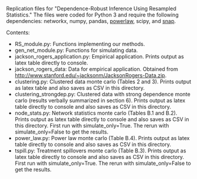 Replication files for "Dependence-Robust Inference Using Resampled Statistics." The files were coded for Python 3 and require the following dependencies: networkx, numpy, pandas, [powerlaw](https://github.com/jeffalstott/powerlaw), scipy, and [snap](https://snap.stanford.edu/snappy/index.html).

Contents:
* RS\_module.py: Functions implementing our methods.
* gen\_net\_module.py: Functions for simulating data.
* jackson\_rogers\_application.py: Empirical application. Prints output as latex table directly to console.
* jackson\_rogers\_data: Data for empirical application. Obtained from http://www.stanford.edu/~jacksonm/JacksonRogers-Data.zip. 
* clustering.py: Clustered data monte carlo (Tables 2 and 3). Prints output as latex table and also saves as CSV in this directory.
* clustering\_strongdep.py: Clustered data with strong dependence monte carlo (results verbally summarized in section 6). Prints output as latex table directly to console and also saves as CSV in this directory.
* node\_stats.py: Network statistics monte carlo (Tables B.1 and B.2). Prints output as latex table directly to console and also saves as CSV in this directory. First run with simulate\_only=True. The rerun with simulate\_only=False to get the results.
* power\_law.py: Power law monte carlo (Table B.4). Prints output as latex table directly to console and also saves as CSV in this directory.
* tspill.py: Treatment spillovers monte carlo (Table B.3). Prints output as latex table directly to console and also saves as CSV in this directory. First run with simulate\_only=True. The rerun with simulate\_only=False to get the results.

